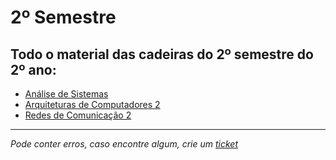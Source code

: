 # 2º Semestre
## Todo o material das cadeiras do 2º semestre do 2º ano:

- [Análise de Sistemas](https://github.com/TiagoRG/uaveiro-leci/tree/master/2ano/2semestre/as)
- [Arquiteturas de Computadores 2](https://github.com/TiagoRG/uaveiro-leci/tree/master/2ano/2semestre/ac2)
- [Redes de Comunicação 2](https://github.com/TiagoRG/uaveiro-leci/tree/master/2ano/2semestre/rc2)

---
*Pode conter erros, caso encontre algum, crie um* [*ticket*](https://github.com/TiagoRG/uaveiro-leci/issues/new)
